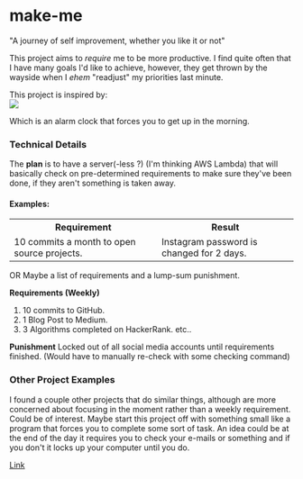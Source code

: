 # make-me
"A journey of self improvement, whether you like it or not"

This project aims to *require* me to be more productive. I find quite often that I have many goals I'd like to achieve, however, they get thrown by the wayside when I *ehem* "readjust" my priorities last minute.

This project is inspired by: <br>
<img src="http://2.bp.blogspot.com/-hCr8Fl35hPo/Up6alTouWBI/AAAAAAAAFjU/Ndwp6vf0YqU/s1600/carpet+alarm.png"/>

Which is an alarm clock that forces you to get up in the morning.

### Technical Details
The **plan** is to have a server(-less ?) (I'm thinking AWS Lambda) that will basically check on pre-determined requirements to make sure they've been done, if they aren't something is taken away.

#### Examples:
<table>
  <tr>
    <th>Requirement</th>
    <th>Result</th>
  </tr>
  <tr>
    <td>10 commits a month to open source projects.</td>
    <td>Instagram password is changed for 2 days.</td>
  </tr>
</table>

OR Maybe a list of requirements and a lump-sum punishment.

**Requirements (Weekly)**
1. 10 commits to GitHub.
2. 1 Blog Post to Medium.
3. 3 Algorithms completed on HackerRank.
etc..

**Punishment**
Locked out of all social media accounts until requirements finished. (Would have to manually re-check with some checking command)

### Other Project Examples
I found a couple other projects that do similar things, although are more concerned about focusing in the moment rather than a weekly requirement. Could be of interest. Maybe start this project off with something small like a program that forces you to complete some sort of task. An idea could be at the end of the day it requires you to check your e-mails or something and if you don't it locks up your computer until you do.

[Link](https://www.entrepreneur.com/article/227171)
